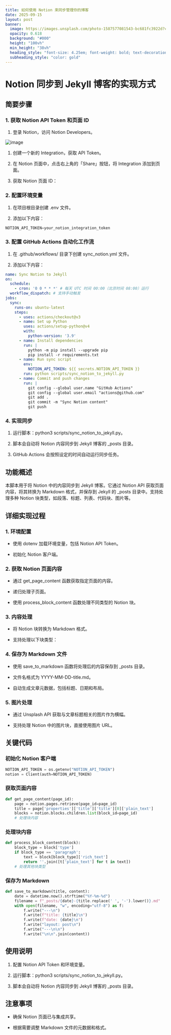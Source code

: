 ```yaml
---
title: 如何使用 Notion 来同步管理你的博客
date: 2025-09-15
layout: post
banner:
  image: https://images.unsplash.com/photo-1587577081543-bc681fc3922d?crop=entropy&cs=tinysrgb&fit=max&fm=jpg&ixid=M3w2OTIwMzJ8MHwxfHJhbmRvbXx8fHx8fHx8fDE3NTc5Njc3MDh8&ixlib=rb-4.1.0&q=80&w=1080
  opacity: 0.618
  background: "#000"
  height: "100vh"
  min_height: "38vh"
  heading_style: "font-size: 4.25em; font-weight: bold; text-decoration: underline"
  subheading_style: "color: gold"
---
```


# Notion 同步到 Jekyll 博客的实现方式

## 简要步骤

### 1. 获取 Notion API Token 和页面 ID

1. 登录 Notion，访问 Notion Developers。

![image](https://prod-files-secure.s3.us-west-2.amazonaws.com/a7a0cc5a-89b9-4cda-8686-1fba0ca52f40/d19c1afe-dea5-4312-9333-786b0ba83054/image.png?X-Amz-Algorithm=AWS4-HMAC-SHA256&X-Amz-Content-Sha256=UNSIGNED-PAYLOAD&X-Amz-Credential=ASIAZI2LB466WRME4664%2F20250915%2Fus-west-2%2Fs3%2Faws4_request&X-Amz-Date=20250915T202146Z&X-Amz-Expires=3600&X-Amz-Security-Token=IQoJb3JpZ2luX2VjEAQaCXVzLXdlc3QtMiJGMEQCIALpXlJldLpqcUc3VF3E4Qur%2FGmOTaZQIhzvrAYujaL%2FAiAhrevvWzTJ5eIez7o97RtIELTCg6NJ1ZumO%2Fs%2Fxcitsyr%2FAwh9EAAaDDYzNzQyMzE4MzgwNSIMGodvJsJgpeCs8SgOKtwDEF%2BkylMccFhjA3Of%2FeH5KLVSnjcmwImiKbG0n1sNqZoUyeb9wAzv9k0kxmJrA%2BOv%2BZJ2VsAa6BOvV7SAX46Jsj%2FfjXVKLM4rVJRmEnY792XIq87xPKuBZKLDm2Wz0lMyE1IrmBluJfMSIDazpB%2FjuD4NLMokSx%2FTGsRU4A7fxwzoC8smEysvVZ9Un1W2mKkRMGhDp1DF%2BwD70c8DsOmB55zAMtC%2BoXMNAeeOBPe71gLCxjVj5j6EgO3nX7B0iq6Q3a4z3oBb4V7nTXdM9CuXJTF16mRXxvdqOoiyEaVE9IrYBHEvuCiiFbwIijhppK%2Fzev4fdk25i6KdofevyiFJiAJoznsTr6WGCGBrnaHrRqfKi8%2FONI30Hyn0iYXyIUMBZpQD549gj%2FOsB%2F6oBZPM8vs%2FV%2B402KYPzJZLaNHbNi53ZXgz0dgZUrbIWpXa4EkEic1fgRU9pp1FpcSiq7qHNyZ9QKl600GwmuSvStZff54IV4JAn9um%2BwppQxc%2Bg0JYzcGZPrbPAo02OOoUfhSDxqLgDsaUkuu9MlyTBWDuNqx0kaKum37524%2BmKy1AHaUoRu934zgFazZcG0jTk4arzlK4RWX%2BNr%2FjwuJq8u8%2FhkCx7SReOvQ8dB9pmFYw%2BdChxgY6pgEQNNkGnqhjnE5%2BWPz9Vm%2FLOF0T1uvpNDjepFGy6uX4qGYljoX%2Bm1wMm2sbOjqTdnrTpitYL61rCUrsSqstrYiOTlDW8%2FJKhUviLZIkCV3PwFU%2BbdEtIrjozxFgDFK0qqGMZfnM83alAX9kVO87fCaapCN3DInAIl3iORGPcvxklzOKMX2uSZ6T38ktjPog%2Fq8i8XRqkrUk1gN7znBrI%2FXPqh9KOK0z&X-Amz-Signature=7645b3e13776be4ab92e3fc052c965ab65a963bbfdf6c57325a77c7656b40c15&X-Amz-SignedHeaders=host&x-amz-checksum-mode=ENABLED&x-id=GetObject)

1. 创建一个新的 Integration，获取 API Token。

1. 在 Notion 页面中，点击右上角的「Share」按钮，将 Integration 添加到页面。

1. 获取 Notion 页面 ID：


### 2. 配置环境变量

1. 在项目根目录创建 .env 文件。

1. 添加以下内容：

```javascript
NOTION_API_TOKEN=your_notion_integration_token
```

### 3. 配置 GitHub Actions 自动化工作流

1. 在 .github/workflows/ 目录下创建 sync_notion.yml 文件。

1. 添加以下内容：

```yaml
name: Sync Notion to Jekyll
on:
  schedule:
    - cron: '0 0 * * *' # 每天 UTC 时间 00:00（北京时间 08:00）运行
  workflow_dispatch: # 支持手动触发
jobs:
  sync:
    runs-on: ubuntu-latest
    steps:
      - uses: actions/checkout@v3
      - name: Set up Python
        uses: actions/setup-python@v4
        with:
          python-version: '3.9'
      - name: Install dependencies
        run: |
          python -m pip install --upgrade pip
          pip install -r requirements.txt
      - name: Run sync script
        env:
          NOTION_API_TOKEN: ${{ secrets.NOTION_API_TOKEN }}
        run: python scripts/sync_notion_to_jekyll.py
      - name: Commit and push changes
        run: |
          git config --global user.name "GitHub Actions"
          git config --global user.email "actions@github.com"
          git add .
          git commit -m "Sync Notion content"
          git push
```

### 4. 实现同步

1. 运行脚本：python3 scripts/sync_notion_to_jekyll.py。

1. 脚本会自动将 Notion 内容同步到 Jekyll 博客的 _posts 目录。

1. GitHub Actions 会按照设定的时间自动运行同步任务。

## 功能概述

本脚本用于将 Notion 中的内容同步到 Jekyll 博客。它通过 Notion API 获取页面内容，将其转换为 Markdown 格式，并保存到 Jekyll 的 _posts 目录中。支持处理多种 Notion 块类型，如段落、标题、列表、代码块、图片等。

## 详细实现过程

### 1. 环境配置

- 使用 dotenv 加载环境变量，包括 Notion API Token。

- 初始化 Notion 客户端。

### 2. 获取 Notion 页面内容

- 通过 get_page_content 函数获取指定页面的内容。

- 递归处理子页面。

- 使用 process_block_content 函数处理不同类型的 Notion 块。

### 3. 内容处理

- 将 Notion 块转换为 Markdown 格式。

- 支持处理以下块类型：


### 4. 保存为 Markdown 文件

- 使用 save_to_markdown 函数将处理后的内容保存到 _posts 目录。

- 文件名格式为 YYYY-MM-DD-title.md。

- 自动生成文章元数据，包括标题、日期和布局。

### 5. 图片处理

- 通过 Unsplash API 获取与文章标题相关的图片作为横幅。

- 支持处理 Notion 中的图片块，直接使用图片 URL。

## 关键代码

### 初始化 Notion 客户端

```python
NOTION_API_TOKEN = os.getenv("NOTION_API_TOKEN")
notion = Client(auth=NOTION_API_TOKEN)
```

### 获取页面内容

```python
def get_page_content(page_id):
    page = notion.pages.retrieve(page_id=page_id)
    title = page['properties']['title']['title'][0]['plain_text']
    blocks = notion.blocks.children.list(block_id=page_id)
    # 处理块内容
```

### 处理块内容

```python
def process_block_content(block):
    block_type = block['type']
    if block_type == 'paragraph':
        text = block[block_type]['rich_text']
        return ''.join([t['plain_text'] for t in text])
    # 处理其他块类型
```

### 保存为 Markdown

```python
def save_to_markdown(title, content):
    date = datetime.now().strftime("%Y-%m-%d")
    filename = f"_posts/{date}-{title.replace(' ', '-').lower()}.md"
    with open(filename, "w", encoding="utf-8") as f:
        f.write("---\n")
        f.write(f"title: {title}\n")
        f.write(f"date: {date}\n")
        f.write("layout: post\n")
        f.write("---\n\n")
        f.write("\n\n".join(content))
```

## 使用说明

1. 配置 Notion API Token 和环境变量。

1. 运行脚本：python3 scripts/sync_notion_to_jekyll.py。

1. 脚本会自动将 Notion 内容同步到 Jekyll 博客的 _posts 目录。

## 注意事项

- 确保 Notion 页面已与集成共享。

- 根据需要调整 Markdown 文件的元数据和格式。